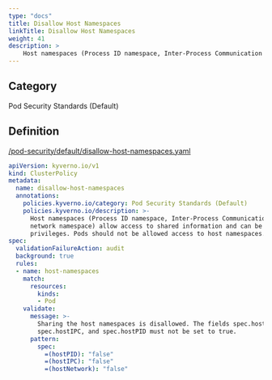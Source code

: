 ```yaml
---
type: "docs"
title: Disallow Host Namespaces
linkTitle: Disallow Host Namespaces
weight: 41
description: >
    Host namespaces (Process ID namespace, Inter-Process Communication namespace, and network namespace) allow access to shared information and can be used to elevate privileges. Pods should not be allowed access to host namespaces.
---
```


## Category
Pod Security Standards (Default)

## Definition
[/pod-security/default/disallow-host-namespaces.yaml](https://github.com/kyverno/policies/raw/main//pod-security/default/disallow-host-namespaces.yaml)

```yaml
apiVersion: kyverno.io/v1
kind: ClusterPolicy
metadata:
  name: disallow-host-namespaces
  annotations:
    policies.kyverno.io/category: Pod Security Standards (Default)
    policies.kyverno.io/description: >- 
      Host namespaces (Process ID namespace, Inter-Process Communication namespace, and
      network namespace) allow access to shared information and can be used to elevate
      privileges. Pods should not be allowed access to host namespaces.
spec:
  validationFailureAction: audit
  background: true
  rules:
  - name: host-namespaces
    match:
      resources:
        kinds:
        - Pod
    validate:
      message: >-
        Sharing the host namespaces is disallowed. The fields spec.hostNetwork,
        spec.hostIPC, and spec.hostPID must not be set to true.
      pattern:
        spec:
          =(hostPID): "false"
          =(hostIPC): "false"
          =(hostNetwork): "false"
```
